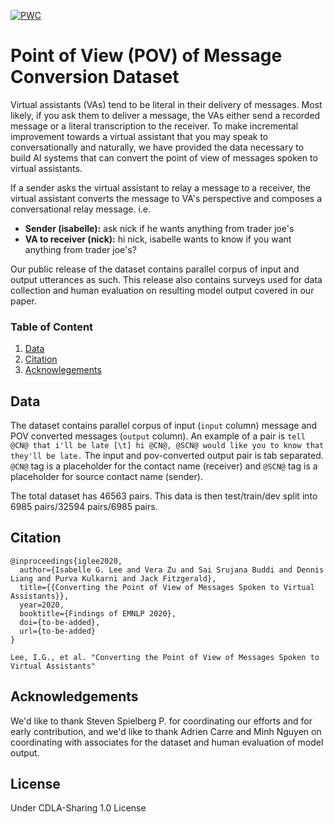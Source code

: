 [![PWC](https://img.shields.io/endpoint.svg?url=https://paperswithcode.com/badge/converting-the-point-of-view-of-messages/machine-translation-on-alexa-point-of-view)](https://paperswithcode.com/sota/machine-translation-on-alexa-point-of-view?p=converting-the-point-of-view-of-messages)

# Point of View (POV) of Message Conversion Dataset
Virtual assistants (VAs) tend to be literal in their delivery of messages. Most likely, if you ask them to deliver a message, the VAs either send a recorded message or a literal transcription to the receiver. To make incremental improvement towards a virtual assistant that you may speak to conversationally and naturally, we have provided the data necessary to build AI systems that can convert the point of view of messages spoken to virtual assistants.

If a sender asks the virtual assistant to relay a message to a receiver, the virtual assistant converts the message to VA's perspective and composes a conversational relay message. i.e.

- **Sender (isabelle):** ask nick if he wants anything from trader joe's
- **VA to receiver (nick):** hi nick, isabelle wants to know if you want anything from trader joe's? 

Our public release of the dataset contains parallel corpus of input and output utterances as such. This release also contains surveys used for data collection and human evaluation on resulting model output covered in our paper.

### Table of Content
1. [Data](#data)
4. [Citation](#citation)
5. [Acknowlegements](#acknowledgements)


## Data 

The dataset contains parallel corpus of input (`input` column) message and POV converted messages (`output` column). An example of a pair is
```tell @CN@ that i'll be late [\t] hi @CN@, @SCN@ would like you to know that they'll be late.``` The input and pov-converted output pair is tab separated. `@CN@` tag is a placeholder for the contact name (receiver) and `@SCN@` tag is a placeholder for source contact name (sender).

The total dataset has 46563 pairs. This data is then test/train/dev split into 6985 pairs/32594 pairs/6985 pairs.


## Citation 
```
@inproceedings{iglee2020,
  author={Isabelle G. Lee and Vera Zu and Sai Srujana Buddi and Dennis Liang and Purva Kulkarni and Jack Fitzgerald},
  title={{Converting the Point of View of Messages Spoken to Virtual Assistants}},
  year=2020,
  booktitle={Findings of EMNLP 2020},
  doi={to-be-added},
  url={to-be-added}
}
```

```
Lee, I.G., et al. "Converting the Point of View of Messages Spoken to Virtual Assistants"
```

## Acknowledgements 
We'd like to thank Steven Spielberg P. for coordinating our efforts and for early contribution, and we'd like to thank Adrien Carre and Minh Nguyen on coordinating with associates for the dataset and human evaluation of model output.


## License
Under CDLA-Sharing 1.0 License

